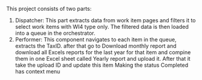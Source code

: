 This project consists of two parts:
1) Dispatcher: This part extracts data from work item pages and filters it to select work items with WI4 type only. The filtered data is then loaded into a queue in the orchestrator.
2) Performer: This component navigates to each item in the queue, extracts the TaxID. after that go to Download monthly report and download all Excels reports for the last year for that item and compine them in one Excel sheet called Yearly report and upload it.
   After that it take the upload ID and update this item Making the status Completed  
has context menu
